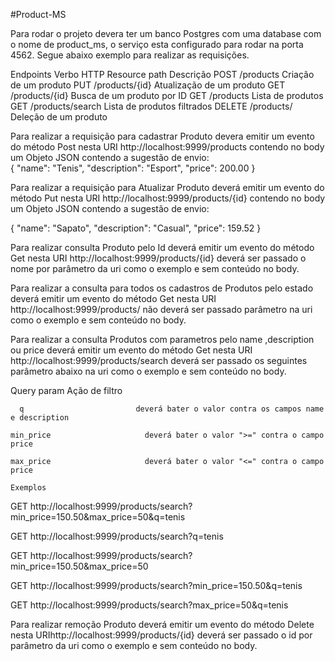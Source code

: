#Product-MS

Para rodar o projeto devera ter um banco Postgres com uma database com o nome de product_ms, o serviço esta configurado para rodar na porta 4562. Segue abaixo exemplo para realizar as requisições.

Endpoints
Verbo           HTTP	            Resource path	Descrição
POST	        /products	          Criação de um produto
PUT	          /products/{id}	        Atualização de um produto
GET	          /products/{id}        Busca de um produto por ID
GET	          /products	          Lista de produtos
GET	          /products/search	  Lista de produtos filtrados
DELETE	      /products/	        Deleção de um produto


Para realizar a requisição para cadastrar Produto devera emitir um evento do método Post nesta URI http://localhost:9999/products contendo no body um Objeto JSON contendo a sugestão de envio:  
{
    "name": "Tenis",
    "description": "Esport",
    "price": 200.00
  }

Para realizar a requisição para Atualizar Produto deverá emitir um evento do método Put nesta URI http://localhost:9999/products/{id} contendo no body um Objeto JSON contendo a sugestão de envio:

  {
    "name": "Sapato",
    "description": "Casual",
    "price": 159.52
  }

Para realizar consulta Produto pelo Id deverá emitir um evento do método Get nesta URI http://localhost:9999/products/{id} deverá ser passado o nome por parâmetro da uri como o exemplo e sem conteúdo no body.


Para realizar a consulta para todos os cadastros de Produtos pelo estado deverá emitir um evento do método Get nesta URI http://localhost:9999/products/ não deverá ser passado parâmetro na uri como o exemplo e sem conteúdo no body.


Para realizar a consulta Produtos com parametros pelo name ,description ou price deverá emitir um evento do método Get nesta URI http://localhost:9999/products/search deverá ser passado os seguintes parâmetro abaixo na uri como o exemplo e sem conteúdo no body.

 Query param	            Ação de filtro
 
      q	                        deverá bater o valor contra os campos name e description
      
    min_price	                  deverá bater o valor ">=" contra o campo price
    
    max_price	                  deverá bater o valor "<=" contra o campo price
    
    Exemplos 
    
  GET  http://localhost:9999/products/search?min_price=150.50&max_price=50&q=tenis
  
  
   GET  http://localhost:9999/products/search?q=tenis
   
   
   GET  http://localhost:9999/products/search?min_price=150.50&max_price=50
   
    
   GET  http://localhost:9999/products/search?min_price=150.50&q=tenis
   
     
   GET  http://localhost:9999/products/search?max_price=50&q=tenis
      
      
Para realizar remoção Produto deverá emitir um evento do método Delete nesta URIhttp://localhost:9999/products/{id} deverá ser passado o id por parâmetro da uri como o exemplo e sem conteúdo no body.

